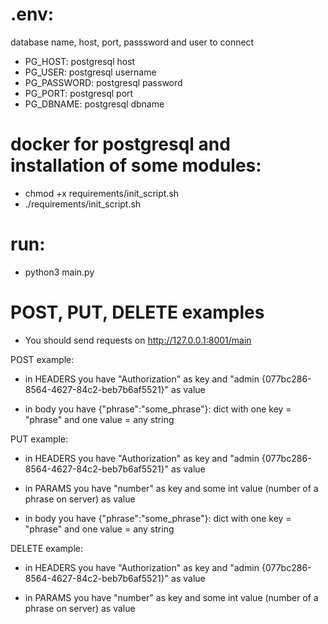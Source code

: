 # .env:

database name, host, port, passsword and user to connect 

- PG_HOST: postgresql host
- PG_USER: postgresql username
- PG_PASSWORD: postgresql password
- PG_PORT: postgresql port
- PG_DBNAME: postgresql dbname

# docker for postgresql and installation of some modules:

- chmod +x requirements/init_script.sh
- ./requirements/init_script.sh

# run:
- python3 main.py

# POST, PUT, DELETE examples
- You should send requests on http://127.0.0.1:8001/main

POST example: 

- in HEADERS you have "Authorization" as key and "admin {077bc286-8564-4627-84c2-beb7b6af5521}" as value

- in body you have {"phrase":"some_phrase"}: dict with one key = "phrase" and one value = any string


PUT example: 

- in HEADERS you have "Authorization" as key and "admin {077bc286-8564-4627-84c2-beb7b6af5521}" as value 

- in PARAMS you have "number" as key and some int value (number of a phrase on server) as value 

- in body you have {"phrase":"some_phrase"}: dict with one key = "phrase" and one value = any string 


DELETE example: 

- in HEADERS you have "Authorization" as key and "admin {077bc286-8564-4627-84c2-beb7b6af5521}" as value 

- in PARAMS you have "number" as key and some int value (number of a phrase on server) as value 

